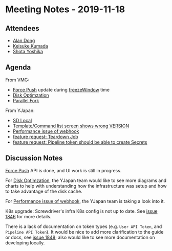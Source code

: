 # Meeting Notes - 2019-11-18

## Attendees

- [Alan Dong](https://github.com/adong)
- [Keisuke Kumada](https://github.com/kumada626)
- [Shota Yoshika](https://github.com/s-yoshika)

## Agenda

From VMG:

- [Force Push](https://github.com/screwdriver-cd/screwdriver/issues/1675) update during [freezeWindow](https://docs.screwdriver.cd/user-guide/configuration/workflow.html) time
- [Disk Optimzation](https://github.com/screwdriver-cd/screwdriver/issues/1830)
- [Parallel Fork](https://github.com/screwdriver-cd/screwdriver/issues/1710)

From YJapan:

- [SD Local](https://github.com/screwdriver-cd/screwdriver/issues/1314)
- [Template/Command list screen shows wrong VERSION](https://github.com/screwdriver-cd/screwdriver/issues/1723)
- [Performance issue of webhook](https://github.com/screwdriver-cd/screwdriver/issues/1468)
- [feature request: Teardown Job](https://github.com/screwdriver-cd/screwdriver/issues/1834)
- [feature request: Pipeline token should be able to create Secrets](https://github.com/screwdriver-cd/screwdriver/issues/1847)

## Discussion Notes

[Force Push](https://github.com/screwdriver-cd/data-schema/pull/360) API is done, and UI work is still in progress.

For [Disk Optimzation](https://github.com/screwdriver-cd/screwdriver/issues/1830), the YJapan team would like to see more diagrams and charts to help with understanding how the infrastructure was setup and how to take advantage of the disk cache.

For [Performance issue of webhook](https://github.com/screwdriver-cd/screwdriver/issues/1468), the YJapan team is taking a look into it.

K8s upgrade: Screwdriver's infra K8s config is not up to date. See [issue 1846](https://github.com/screwdriver-cd/screwdriver/issues/1846) for more details.


There is a lack of documentation on token types (e.g. `User API Token`, and `Pipeline API Token`). It would be nice to add more clarification to the guide or docs, see [issue 1848](https://github.com/screwdriver-cd/screwdriver/issues/1848); also would like to see more documentation on developing locally.
